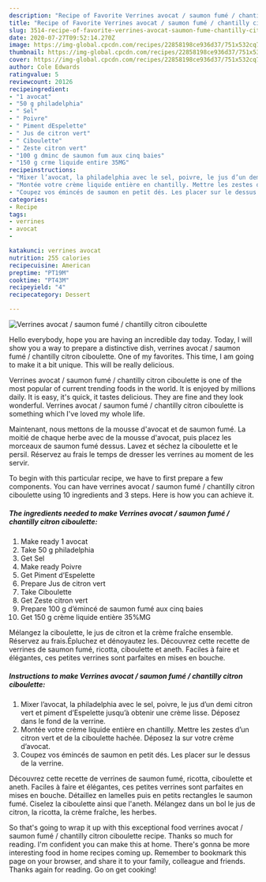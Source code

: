 ```yaml
---
description: "Recipe of Favorite Verrines avocat / saumon fumé / chantilly citron ciboulette"
title: "Recipe of Favorite Verrines avocat / saumon fumé / chantilly citron ciboulette"
slug: 3514-recipe-of-favorite-verrines-avocat-saumon-fume-chantilly-citron-ciboulette
date: 2020-07-27T09:52:14.270Z
image: https://img-global.cpcdn.com/recipes/22858198ce936d37/751x532cq70/verrines-avocat-saumon-fume-chantilly-citron-ciboulette-photo-principale-de-la-recette.jpg
thumbnail: https://img-global.cpcdn.com/recipes/22858198ce936d37/751x532cq70/verrines-avocat-saumon-fume-chantilly-citron-ciboulette-photo-principale-de-la-recette.jpg
cover: https://img-global.cpcdn.com/recipes/22858198ce936d37/751x532cq70/verrines-avocat-saumon-fume-chantilly-citron-ciboulette-photo-principale-de-la-recette.jpg
author: Cole Edwards
ratingvalue: 5
reviewcount: 20126
recipeingredient:
- "1 avocat"
- "50 g philadelphia"
- " Sel"
- " Poivre"
- " Piment dEspelette"
- " Jus de citron vert"
- " Ciboulette"
- " Zeste citron vert"
- "100 g dminc de saumon fum aux cinq baies"
- "150 g crme liquide entire 35MG"
recipeinstructions:
- "Mixer l’avocat, la philadelphia avec le sel, poivre, le jus d’un demi citron vert et piment d’Espelette jusqu’à obtenir une crème lisse. Déposez dans le fond de la verrine."
- "Montée votre crème liquide entière en chantilly. Mettre les zestes d’un citron vert et de la ciboulette hachée. Déposez la sur votre crème d’avocat."
- "Coupez vos émincés de saumon en petit dés. Les placer sur le dessus de la verrine."
categories:
- Recipe
tags:
- verrines
- avocat
- 

katakunci: verrines avocat  
nutrition: 255 calories
recipecuisine: American
preptime: "PT19M"
cooktime: "PT43M"
recipeyield: "4"
recipecategory: Dessert

---
```



![Verrines avocat / saumon fumé / chantilly citron ciboulette](https://img-global.cpcdn.com/recipes/22858198ce936d37/751x532cq70/verrines-avocat-saumon-fume-chantilly-citron-ciboulette-photo-principale-de-la-recette.jpg)

Hello everybody, hope you are having an incredible day today. Today, I will show you a way to prepare a distinctive dish, verrines avocat / saumon fumé / chantilly citron ciboulette. One of my favorites. This time, I am going to make it a bit unique. This will be really delicious.

Verrines avocat / saumon fumé / chantilly citron ciboulette is one of the most popular of current trending foods in the world. It is enjoyed by millions daily. It is easy, it's quick, it tastes delicious. They are fine and they look wonderful. Verrines avocat / saumon fumé / chantilly citron ciboulette is something which I've loved my whole life.

Maintenant, nous mettons de la mousse d&#39;avocat et de saumon fumé. La moitié de chaque herbe avec de la mousse d&#39;avocat, puis placez les morceaux de saumon fumé dessus. Lavez et séchez la ciboulette et le persil. Réservez au frais le temps de dresser les verrines au moment de les servir.


To begin with this particular recipe, we have to first prepare a few components. You can have verrines avocat / saumon fumé / chantilly citron ciboulette using 10 ingredients and 3 steps. Here is how you can achieve it.

<!--inarticleads1-->

##### The ingredients needed to make Verrines avocat / saumon fumé / chantilly citron ciboulette:

1. Make ready 1 avocat
1. Take 50 g philadelphia
1. Get  Sel
1. Make ready  Poivre
1. Get  Piment d’Espelette
1. Prepare  Jus de citron vert
1. Take  Ciboulette
1. Get  Zeste citron vert
1. Prepare 100 g d’émincé de saumon fumé aux cinq baies
1. Get 150 g crème liquide entière 35%MG


Mélangez la ciboulette, le jus de citron et la crème fraîche ensemble. Réservez au frais.Épluchez et dénoyautez les. Découvrez cette recette de verrines de saumon fumé, ricotta, ciboulette et aneth. Faciles à faire et élégantes, ces petites verrines sont parfaites en mises en bouche. 

<!--inarticleads2-->

##### Instructions to make Verrines avocat / saumon fumé / chantilly citron ciboulette:

1. Mixer l’avocat, la philadelphia avec le sel, poivre, le jus d’un demi citron vert et piment d’Espelette jusqu’à obtenir une crème lisse. Déposez dans le fond de la verrine.
1. Montée votre crème liquide entière en chantilly. Mettre les zestes d’un citron vert et de la ciboulette hachée. Déposez la sur votre crème d’avocat.
1. Coupez vos émincés de saumon en petit dés. Les placer sur le dessus de la verrine.


Découvrez cette recette de verrines de saumon fumé, ricotta, ciboulette et aneth. Faciles à faire et élégantes, ces petites verrines sont parfaites en mises en bouche. Détaillez en lamelles puis en petits rectangles le saumon fumé. Ciselez la ciboulette ainsi que l&#39;aneth. Mélangez dans un bol le jus de citron, la ricotta, la crème fraîche, les herbes. 

So that's going to wrap it up with this exceptional food verrines avocat / saumon fumé / chantilly citron ciboulette recipe. Thanks so much for reading. I'm confident you can make this at home. There's gonna be more interesting food in home recipes coming up. Remember to bookmark this page on your browser, and share it to your family, colleague and friends. Thanks again for reading. Go on get cooking!
